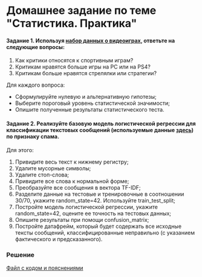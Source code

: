 # Домашнее задание по теме "Статистика. Практика"

#### Задание 1. Используя [набор данных о видеоиграх](https://github.com/obulygin/pyda_homeworks/blob/master/stat_case_study/vgsales.csv), ответьте на следующие вопросы:

1. Как критики относятся к спортивным играм?
2. Критикам нравятся больше игры на PC или на PS4?
3. Критикам больше нравятся стрелялки или стратегии?

Для каждого вопроса:
- Сформулируйте нулевую и альтернативную гипотезы;
- Выберите пороговый уровень статистической значимости;
- Опишите полученные результаты статистического теста.

#### Задание 2. Реализуйте базовую модель логистической регрессии для классификации текстовых сообщений (используемые данные [здесь](https://github.com/obulygin/pyda_homeworks/blob/master/stat_case_study/spam.csv)) по признаку спама.
Для этого:
1. Привидите весь текст к нижнему регистру;
2. Удалите мусорные символы;
3. Удалите стоп-слова;
4. Привидите все слова к нормальной форме;
5. Преобразуйте все сообщения в вектора TF-IDF;
6. Разделите данные на тестовые и тренировочные в соотношении 30/70, укажите random_state=42. Используйте train_test_split;
7. Постройте модель логистической регрессии, укажите random_state=42, оцените ее точность на тестовых данных;
8. Опишите результаты при помощи confusion_matrix;
9. Постройте датафрейм, который будет содержать все исходные тексты сообщений, классифицированные неправильно (с указанием фактического и предсказанного).

### Решение
[Файл с кодом и пояснениями](/Projects/02_Python_statistics/07_Case_study/Solution.ipynb)
